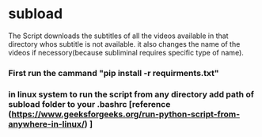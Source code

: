 # subload

The Script downloads the subtitles of all the videos available in that directory whos subtitle is not available.
it also changes the name of the videos if necessory(because subliminal requires specific type of name).

### First run the cammand "pip install -r requirments.txt" 
### in linux system to run the script from any directory add path of subload folder to your .bashrc [reference (https://www.geeksforgeeks.org/run-python-script-from-anywhere-in-linux/) ] 
 

